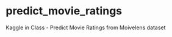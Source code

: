 predict_movie_ratings
=====================

Kaggle in Class - Predict Movie Ratings from Moivelens dataset

